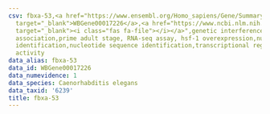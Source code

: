 ```yaml
---
csv: fbxa-53,<a href="https://www.ensembl.org/Homo_sapiens/Gene/Summary?db=core;g=WBGene00017226"
  target="_blank">WBGene00017226</a>,<a href="https://www.ncbi.nlm.nih.gov/pubmed/30894454"
  target="_blank"><i class="fas fa-file"></i></a>",genetic interference,functional
  association,prime adult stage, RNA-seq assay, hsf-1 overexpression,nucleotide sequence
  identification,nucleotide sequence identification,transcriptional regulation,up-regulates
  activity
data_alias: fbxa-53
data_id: WBGene00017226
data_numevidence: 1
data_species: Caenorhabditis elegans
data_taxid: '6239'
title: fbxa-53
---
```

